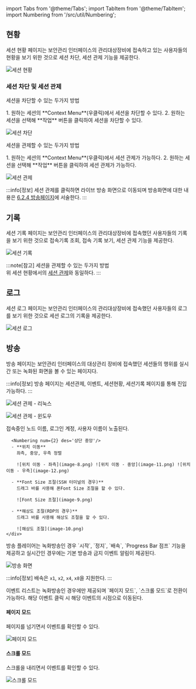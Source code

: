 import Tabs from '@theme/Tabs';
import TabItem from '@theme/TabItem';
import Numbering from '/src/util/Numbering';

## 현황
세션 현황 페이지는 보안관리 인터페이스의 관리대상장비에 접속하고 있는 사용자들의 현황을 보기 위한 것으로 세션 차단, 세션 관제 기능을 제공한다.

![세션 현황](image.png)

### 세션 차단 및 세션 관제

<Tabs>
  <TabItem value="세션 차단" label="세션 차단" default>
  <p className='text-bold-with-margin'>세션을 차단할 수 있는 두가지 방법</p>
  1. 원하는 세션의 **Context Menu**(우클릭)에서 세션을 차단할 수 있다.
  2. 원하는 세션을 선택해 **작업** 버튼을 클릭하여 세션을 차단할 수 있다.

![세션 차단](image-5.png)  

  </TabItem>
  <TabItem value="세션 관제" label="세션 관제">
  <p className='text-bold-with-margin'>세션을 관제할 수 있는 두가지 방법</p>
  1. 원하는 세션의 **Context Menu**(우클릭)에서 세션 관제가 가능하다.
  2. 원하는 세션을 선택해 **작업** 버튼을 클릭하여 세션 관제가 가능하다.  

  ![세션 관제](image-6.png)

  :::info[정보]
    세션 관제를 클릭하면 라이브 방송 화면으로 이동되며 방송화면에 대한 내용은 [6.2.4 방송페이지](/docs/활동감지/6.2%20세션/6.2.4%20방송%20페이지/)에 서술한다.
  :::
  </TabItem>
</Tabs>


## 기록
세션 기록 페이지는 보안관리 인터페이스의 관리대상장비에 접속했던 사용자들의 기록을 보기 위한 것으로 접속기록 조회, 접속 기록 보기, 세션 관제 기능을 제공한다.

![세션 기록](image-1.png)

:::note[참고]
<span className='text-bold-with-margin'>세션을 관제할 수 있는 두가지 방법</span>  
위 세션 현황에서의 [세션 관제](#세션-차단-및-세션-관제)와 동일하다.
:::

## 로그
세션 로그 페이지는 보안관리 인터페이스의 관리대상장비에 접속했던 사용자들의 로그를 보기 위한 것으로 세션 로그의 기록을 제공한다.

![세션 로그](image-2.png)

## 방송
방송 페이지는 보안관리 인터페이스의 대상관리 장비에 접속했던 세션들의 행위를 실시간 또는 녹화된 화면을 볼 수 있는 페이지다.  

:::info[정보]
방송 페이지는 세션관제, 이벤트, 세션현황, 세션기록 페이지를 통해 진입 가능하다.
:::

![세션 관제 - 리눅스](image-3.png)  

![세션 관제 - 윈도우](image-4.png)

<Tabs>
  <TabItem value="상단 메뉴" label="상단 메뉴">
    <div className='session-tab-container'>
      <Numbering num={1} des='상단 좌측'/>
      접속중인 노드 이름, 로그인 계정, 사용자 이름이 노출된다.  

      <Numbering num={2} des='상단 중앙'/>
      - **위치 이동**  
        좌측, 중앙, 우측 정렬  

        ![위치 이동 - 좌측](image-8.png) ![위치 이동 - 중앙](image-11.png) ![위치 이동 - 우측](image-12.png)

      - **Font Size 조절(SSH 터미널의 경우)**  
        드래그 바를 사용해 폰Font Size 조절을 할 수 있다.
        
        ![Font Size 조절](image-9.png)

      - **해상도 조절(RDP의 경우)**   
        드래그 바를 사용해 해상도 조절을 할 수 있다.

        ![해상도 조절](image-10.png)
    </div>
  </TabItem>

  <TabItem value="방송 화면" label="방송 화면">
  방송 플레이어는 녹화방송인 경우 `시작`, `정지`, `배속`, `Progress Bar 점프` 기능을 제공하고 실시간인 경우에는 기본 방송과 금지 이벤트 알림이 제공된다. 

  ![방송 화면](image-13.png)

  :::info[정보]
  배속은 `x1`, `x2`, `x4`, `x8`을 지원한다.
  :::

  </TabItem>

  <TabItem value="이벤트 리스트" label="이벤트 리스트">
  이벤트 리스트는 녹화방송인 경우에만 제공되며 `페이지 모드`, `스크롤 모드`로 전환이 가능하다.  
  해당 이벤트 클릭 시 해당 이벤트의 시점으로 이동된다.

  #### 페이지 모드 
  페이지를 넘기면서 이벤트를 확인할 수 있다.

  ![페이지 모드](image-14.png)

  #### 스크롤 모드
  스크롤을 내리면서 이벤트를 확인할 수 있다.

  ![스크롤 모드](image-15.png)

  </TabItem>  
</Tabs>
